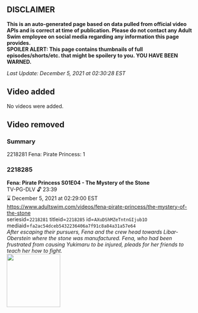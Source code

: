 ## DISCLAIMER
**This is an auto-generated page based on data pulled from official video APIs and is correct at time of publication. Please do not contact any Adult Swim employee on social media regarding any information this page provides.**  
**SPOILER ALERT: This page contains thumbnails of full episodes/shorts/etc. that might be spoilery to you. YOU HAVE BEEN WARNED.**  

_Last Update: December 5, 2021 at 02:30:28 EST_
## Video added
No videos were added.  
## Video removed
### Summary
2218281 Fena: Pirate Princess: 1  
### 2218285
**Fena: Pirate Princess S01E04 - The Mystery of the Stone**  
TV-PG-DLV 🔓 23:39  
⌛ December 5, 2021 at 02:29:00 EST  
https://www.adultswim.com/videos/fena-pirate-princess/the-mystery-of-the-stone  
seriesid=`2218281` titleid=`2218285` id=`AXuDShMZeTntnGIjub1O` mediaid=`fa2ac54dceb5432236406a7f91c8a84a31a57e64`  
_After escaping their pursuers, Fena and the crew head towards Libar-Oberstein where the stone was manufactured. Fena, who had been frustrated from causing Yukimaru to be injured, pleads for her friends to teach her how to fight._  
<a href="https://media.cdn.adultswim.com/uploads/20210827/thumbnails/2_218271051467-FenaPiratePrincess_104_TheMysteryOfTheStone.png"><img src="https://media.cdn.adultswim.com/uploads/20210827/thumbnails/2_218271051467-FenaPiratePrincess_104_TheMysteryOfTheStone.png" height="144px" /></a>
